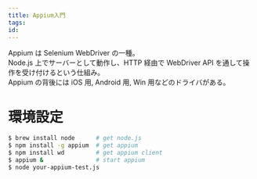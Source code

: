 ```yaml
---
title: Appium入門
tags:
id:
---
```



Appium は Selenium WebDriver の一種。  
Node.js 上でサーバーとして動作し、HTTP 経由で WebDriver API を通して操作を受け付けるという仕組み。  
Appium の背後には iOS 用, Android 用, Win 用などのドライバがある。

# 環境設定

```sh
$ brew install node      # get node.js
$ npm install -g appium  # get appium
$ npm install wd         # get appium client
$ appium &               # start appium
$ node your-appium-test.js
```
